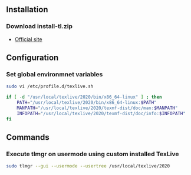 ## Installation

### Download install-tl.zip

- [Official site](https://www.tug.org/texlive/)

## Configuration

### Set global environmnet variables

```bash
sudo vi /etc/profile.d/texlive.sh
```

```bash
if [ -d "/usr/local/texlive/2020/bin/x86_64-linux" ] ; then
    PATH="/usr/local/texlive/2020/bin/x86_64-linux:$PATH"
    MANPATH="/usr/local/texlive/2020/texmf-dist/doc/man:$MANPATH"
    INFOPATH="/usr/local/texlive/2020/texmf-dist/doc/info:$INFOPATH"
fi
```

## Commands

### Execute tlmgr on usermode using custom installed TexLive

```bash
sudo tlmgr --gui --usermode --usertree /usr/local/texlive/2020
```
